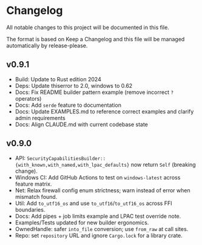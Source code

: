# Changelog

All notable changes to this project will be documented in this file.

The format is based on Keep a Changelog and this file will be managed automatically by release-please.

## v0.9.1

- Build: Update to Rust edition 2024
- Deps: Update thiserror to 2.0, windows to 0.62
- Docs: Fix README builder pattern example (remove incorrect `?` operators)
- Docs: Add `serde` feature to documentation
- Docs: Update EXAMPLES.md to reference correct examples and clarify admin requirements
- Docs: Align CLAUDE.md with current codebase state

## v0.9.0

- API: `SecurityCapabilitiesBuilder::{with_known,with_named,with_lpac_defaults}` now return `Self` (breaking change).
- Windows CI: Add GitHub Actions to test on `windows-latest` across feature matrix.
- Net: Relax firewall config enum strictness; warn instead of error when mismatch found.
- Util: Add `to_utf16_os` and use `to_utf16`/`to_utf16_os` across FFI boundaries.
- Docs: Add pipes + job limits example and LPAC test override note.
- Examples/Tests updated for new builder ergonomics.
- OwnedHandle: safer `into_file` conversion; use `from_raw` at call sites.
- Repo: set `repository` URL and ignore `Cargo.lock` for a library crate.

